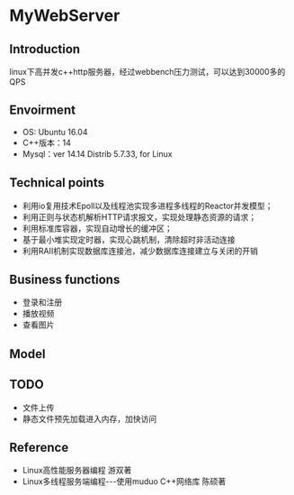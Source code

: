# MyWebServer

## Introduction

linux下高并发c++http服务器，经过webbench压力测试，可以达到30000多的QPS

## Envoirment

- OS: Ubuntu 16.04 
- C++版本：14
- Mysql：ver 14.14 Distrib 5.7.33, for Linux

## Technical points

- 利用io复用技术Epoll以及线程池实现多进程多线程的Reactor并发模型；
- 利用正则与状态机解析HTTP请求报文，实现处理静态资源的请求；
- 利用标准库容器，实现自动增长的缓冲区；
- 基于最小堆实现定时器，实现心跳机制，清除超时非活动连接
- 利用RAII机制实现数据库连接池，减少数据库连接建立与关闭的开销

## Business functions

- 登录和注册
- 播放视频
- 查看图片

## Model



## TODO

- 文件上传
- 静态文件预先加载进入内存，加快访问

## Reference

- Linux高性能服务器编程 游双著
- Linux多线程服务端编程---使用muduo C++网络库  陈硕著 
